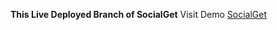 **This Live Deployed Branch of SocialGet**
Visit Demo [SocialGet](https://jalal-nasser.github.io/SocialGet/)
